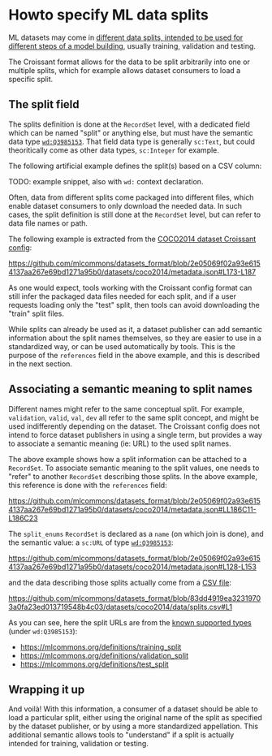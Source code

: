 # Howto specify ML data splits

ML datasets may come in [different data splits, intended to be used for different steps of a model building](https://en.wikipedia.org/wiki/Training,_validation,_and_test_data_sets), usually training, validation and testing.

The Croissant format allows for the data to be split arbitrarily into one or multiple splits, which for example allows dataset consumers to load a specific split.

## The split field

The splits definition is done at the `RecordSet` level, with a dedicated field which can be named "split" or anything else, but must have the semantic data type [`wd:Q3985153`](https://www.wikidata.org/wiki/Q3985153). That field data type is generally `sc:Text`, but could theoritically come as other data types, `sc:Integer` for example.

The following artificial example defines the split(s) based on a CSV column:

TODO: example snippet, also with `wd:` context declaration.

Often, data from different splits come packaged into different files, which enable dataset consumers to only download the needed data. In such cases, the split definition is still done at the `RecordSet` level, but can refer to data file names or path.

The following example is extracted from the [COCO2014 dataset Croissant config](https://github.com/mlcommons/datasets_format/blob/main/datasets/coco2014/metadata.json):

<https://github.com/mlcommons/datasets_format/blob/2e05069f02a93e6154137aa267e69bd1271a95b0/datasets/coco2014/metadata.json#L173-L187>

As one would expect, tools working with the Croissant config format can still infer the packaged data files needed for each split, and if a user requests loading only the "test" split, then tools can avoid downloading the "train" split files.

While splits can already be used as it, a dataset publisher can add semantic information about the split names themselves, so they are easier to use in a standardized way, or can be used automatically by tools. This is the purpose of the `references` field in the above example, and this is described in the next section.

## Associating a semantic meaning to split names

Different names might refer to the same conceptual split. For example, `validation`, `valid`, `val`, `dev` all refer to the same split concept, and might be used indifferently depending on the dataset. The Croissant config does not intend to force dataset publishers in using a single term, but provides a way to associate a semantic meaning (ie: URL) to the used split names.

The above example shows how a split information can be attached to a `RecordSet`. To associate semantic meaning to the split values, one needs to "refer" to another `RecordSet` describing those splits. In the above example, this reference is done with the `references` field:

https://github.com/mlcommons/datasets_format/blob/2e05069f02a93e6154137aa267e69bd1271a95b0/datasets/coco2014/metadata.json#LL186C11-L186C23

The `split_enums` `RecordSet` is declared as a `name` (on which join is done), and the semantic value: a `sc:URL` of type [`wd:Q3985153`](https://www.wikidata.org/wiki/Q3985153):

https://github.com/mlcommons/datasets_format/blob/2e05069f02a93e6154137aa267e69bd1271a95b0/datasets/coco2014/metadata.json#L128-L153

and the data describing those splits actually come from a [CSV file](https://github.com/mlcommons/datasets_format/blob/main/datasets/coco2014/data/splits.csv):

https://github.com/mlcommons/datasets_format/blob/83dd4919ea32319703a0fa23ed013719548b4c03/datasets/coco2014/data/splits.csv#L1

As you can see, here the split URLs are from the [known supported types](#known-supported-data-types) (under `wd:Q3985153`):
 - https://mlcommons.org/definitions/training_split
 - https://mlcommons.org/definitions/validation_split
 - https://mlcommons.org/definitions/test_split

## Wrapping it up

And voilà! With this information, a consumer of a dataset should be able to load a particular split, either using the original name of the split as specified by the dataset publisher, or by using a more standardized appellation. This additional semantic allows tools to "understand" if a split is actually intended for training, validation or testing.